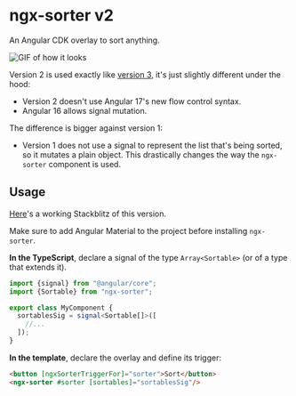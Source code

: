 # ngx-sorter v2

An Angular CDK overlay to sort anything.

![GIF of how it looks](https://raw.githubusercontent.com/LuisTovar0/ngx-sorter/main/result.gif)

Version 2 is used exactly like [version 3](https://npmjs.org/package/ngx-sorter/v/v3-lts), it's just slightly different under the hood:
+ Version 2 doesn't use Angular 17's new flow control syntax.
+ Angular 16 allows signal mutation.

The difference is bigger against version 1:
+ Version 1 does not use a signal to represent the list that's being sorted, so it mutates a plain object. This drastically changes the way the `ngx-sorter` component is used.

## Usage

[Here](https://stackblitz.com/edit/ngx-sorter-v2-demo)'s a working Stackblitz of this version.

Make sure to add Angular Material to the project before installing `ngx-sorter`.

**In the TypeScript**, declare a signal of the type `Array<Sortable>` (or of a type that extends it).

```typescript
import {signal} from "@angular/core";
import {Sortable} from "ngx-sorter";

export class MyComponent {
  sortablesSig = signal<Sortable[]>([
    //...
  ]);
}
```

**In the template**, declare the overlay and define its trigger:

```html
<button [ngxSorterTriggerFor]="sorter">Sort</button>
<ngx-sorter #sorter [sortables]="sortablesSig"/>
```
